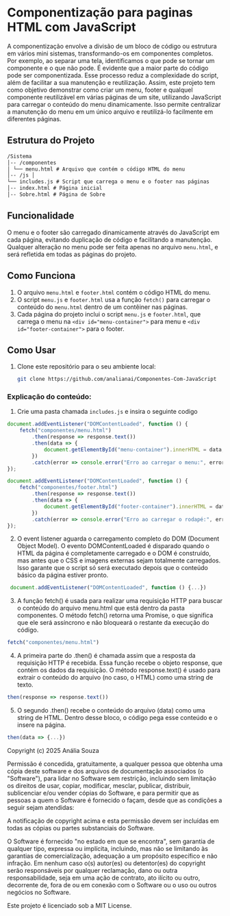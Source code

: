 # Componentização para paginas HTML com JavaScript

A componentização envolve a divisão de um bloco de código ou estrutura em vários mini sistemas, transformando-os em componentes completos. Por exemplo, ao separar uma tela, identificamos o que pode se tornar um componente e o que não pode. É evidente que a maior parte do código pode ser componentizada. Esse processo reduz a complexidade do script, além de facilitar a sua manutenção e reutilização. Assim, este projeto tem como objetivo demonstrar como criar um menu, footer e qualquel componente reutilizável em várias páginas de um site, utilizando JavaScript para carregar o conteúdo do menu dinamicamente. Isso permite centralizar a manutenção do menu em um único arquivo e reutilizá-lo facilmente em diferentes páginas.

## Estrutura do Projeto

````diff
/Sistema 
│-- /componentes
│ └── menu.html # Arquivo que contém o código HTML do menu 
│-- /js │ 
└── includes.js # Script que carrega o menu e o footer nas páginas 
│-- index.html # Página inicial 
│-- Sobre.html # Página de Sobre
````

## Funcionalidade

O menu e o footer são carregado dinamicamente através do JavaScript em cada página, evitando duplicação de código e facilitando a manutenção. Qualquer alteração no menu pode ser feita apenas no arquivo `menu.html`, e será refletida em todas as páginas do projeto.

## Como Funciona

1. O arquivo `menu.html` e `footer.html` contém o código HTML do menu.
2. O script `menu.js` e `footer.html`  usa a função `fetch()` para carregar o conteúdo do `menu.html` dentro de um contêiner nas páginas.
3. Cada página do projeto inclui o script `menu.js` e `footer.html`, que carrega o menu na `<div id="menu-container">` para menu e `<div id="footer-container">` para o footer.

## Como Usar

1. Clone este repositório para o seu ambiente local:

   ```bash
   git clone https://github.com/analianai/Componentes-Com-JavaScript
   ````

### Explicação do conteúdo:

1. Crie uma pasta chamada `includes.js` e insira o seguinte codigo

````js
document.addEventListener("DOMContentLoaded", function () {
    fetch("componentes/menu.html")
        .then(response => response.text())
        .then(data => {
            document.getElementById("menu-container").innerHTML = data;
        })
        .catch(error => console.error("Erro ao carregar o menu:", error));
});

document.addEventListener("DOMContentLoaded", function () {
    fetch("componentes/footer.html")
        .then(response => response.text())
        .then(data => {
            document.getElementById("footer-container").innerHTML = data;
        })
        .catch(error => console.error("Erro ao carregar o rodapé:", error));
});
````

2. O  event listener aguarda o carregamento completo do DOM (Document Object Model). O evento DOMContentLoaded é disparado quando o HTML da página é completamente carregado e o DOM é construído, mas antes que o CSS e imagens externas sejam totalmente carregados. Isso garante que o script só será executado depois que o conteúdo básico da página estiver pronto.

````js
 document.addEventListener("DOMContentLoaded", function () {...})
````

3. A função fetch() é usada para realizar uma requisição HTTP para buscar o conteúdo do arquivo menu.html que está dentro da pasta componentes. O método fetch() retorna uma Promise, o que significa que ele será assíncrono e não bloqueará o restante da execução do código.

````js
fetch("componentes/menu.html")
````

4. A primeira parte do .then() é chamada assim que a resposta da requisição HTTP é recebida. Essa função recebe o objeto response, que contém os dados da requisição. O método response.text() é usado para extrair o conteúdo do arquivo (no caso, o HTML) como uma string de texto.

````js
then(response => response.text())
````

5. O segundo .then() recebe o conteúdo do arquivo (data) como uma string de HTML. Dentro desse bloco, o código pega esse conteúdo e o insere na página.

````js
then(data => {...})
````


Copyright (c) 2025 Anália Souza

Permissão é concedida, gratuitamente, a qualquer pessoa que obtenha uma cópia deste software e dos arquivos de documentação associados (o "Software"), para lidar no Software sem restrição, incluindo sem limitação os direitos de usar, copiar, modificar, mesclar, publicar, distribuir, sublicenciar e/ou vender cópias do Software, e para permitir que as pessoas a quem o Software é fornecido o façam, desde que as condições a seguir sejam atendidas:

A notificação de copyright acima e esta permissão devem ser incluídas em todas as cópias ou partes substanciais do Software.

O Software é fornecido "no estado em que se encontra", sem garantia de qualquer tipo, expressa ou implícita, incluindo, mas não se limitando às garantias de comercialização, adequação a um propósito específico e não infração. Em nenhum caso o(s) autor(es) ou detentor(es) do copyright serão responsáveis por qualquer reclamação, dano ou outra responsabilidade, seja em uma ação de contrato, ato ilícito ou outro, decorrente de, fora de ou em conexão com o Software ou o uso ou outros negócios no Software.

Este projeto é licenciado sob a MIT License.

